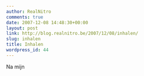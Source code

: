 ```yaml
---
author: RealNitro
comments: true
date: 2007-12-08 14:48:30+00:00
layout: post
link: http://blog.realnitro.be/2007/12/08/inhalen/
slug: inhalen
title: Inhalen
wordpress_id: 44
---
```


Na mijn